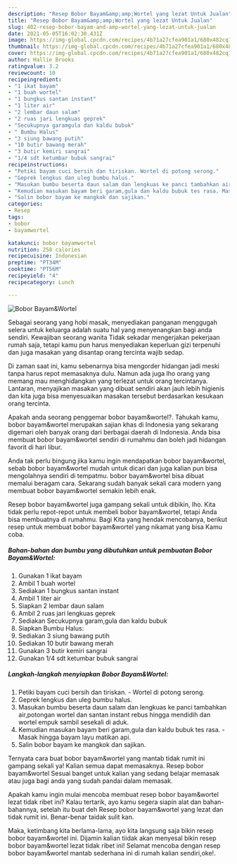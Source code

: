 ```yaml
---
description: "Resep Bobor Bayam&amp;amp;Wortel yang lezat Untuk Jualan"
title: "Resep Bobor Bayam&amp;amp;Wortel yang lezat Untuk Jualan"
slug: 402-resep-bobor-bayam-and-amp-wortel-yang-lezat-untuk-jualan
date: 2021-05-05T16:02:30.431Z
image: https://img-global.cpcdn.com/recipes/4b71a27cfea901a1/680x482cq70/bobor-bayamwortel-foto-resep-utama.jpg
thumbnail: https://img-global.cpcdn.com/recipes/4b71a27cfea901a1/680x482cq70/bobor-bayamwortel-foto-resep-utama.jpg
cover: https://img-global.cpcdn.com/recipes/4b71a27cfea901a1/680x482cq70/bobor-bayamwortel-foto-resep-utama.jpg
author: Hallie Brooks
ratingvalue: 3.2
reviewcount: 10
recipeingredient:
- "1 ikat bayam"
- "1 buah wortel"
- "1 bungkus santan instant"
- "1 liter air"
- "2 lembar daun salam"
- "2 ruas jari lengkuas geprek"
- "Secukupnya garamgula dan kaldu bubuk"
- " Bumbu Halus"
- "3 siung bawang putih"
- "10 butir bawang merah"
- "3 butir kemiri sangrai"
- "1/4 sdt ketumbar bubuk sangrai"
recipeinstructions:
- "Petiki bayam cuci bersih dan tiriskan. Wortel di potong serong."
- "Geprek lengkus dan uleg bumbu halus."
- "Masukan bumbu beserta daun salam dan lengkuas ke panci tambahkan air,potongan wortel dan santan instant rebus hingga mendidih dan wortel empuk sambil sesekali di aduk."
- "Kemudian masukan bayam beri garam,gula dan kaldu bubuk tes rasa. Masak hingga bayam layu matikan api."
- "Salin bobor bayam ke mangkok dan sajikan."
categories:
- Resep
tags:
- bobor
- bayamwortel

katakunci: bobor bayamwortel 
nutrition: 258 calories
recipecuisine: Indonesian
preptime: "PT34M"
cooktime: "PT56M"
recipeyield: "4"
recipecategory: Lunch

---
```



![Bobor Bayam&amp;Wortel](https://img-global.cpcdn.com/recipes/4b71a27cfea901a1/680x482cq70/bobor-bayamwortel-foto-resep-utama.jpg)

Sebagai seorang yang hobi masak, menyediakan panganan menggugah selera untuk keluarga adalah suatu hal yang menyenangkan bagi anda sendiri. Kewajiban seorang  wanita Tidak sekadar mengerjakan pekerjaan rumah saja, tetapi kamu pun harus menyediakan keperluan gizi terpenuhi dan juga masakan yang disantap orang tercinta wajib sedap.

Di zaman  saat ini, kamu sebenarnya bisa mengorder hidangan jadi meski tanpa harus repot memasaknya dulu. Namun ada juga lho orang yang memang mau menghidangkan yang terlezat untuk orang tercintanya. Lantaran, menyajikan masakan yang dibuat sendiri akan jauh lebih higienis dan kita juga bisa menyesuaikan masakan tersebut berdasarkan kesukaan orang tercinta. 



Apakah anda seorang penggemar bobor bayam&amp;wortel?. Tahukah kamu, bobor bayam&amp;wortel merupakan sajian khas di Indonesia yang sekarang digemari oleh banyak orang dari berbagai daerah di Indonesia. Anda bisa membuat bobor bayam&amp;wortel sendiri di rumahmu dan boleh jadi hidangan favorit di hari libur.

Anda tak perlu bingung jika kamu ingin mendapatkan bobor bayam&amp;wortel, sebab bobor bayam&amp;wortel mudah untuk dicari dan juga kalian pun bisa mengolahnya sendiri di tempatmu. bobor bayam&amp;wortel bisa dibuat memalui beragam cara. Sekarang sudah banyak sekali cara modern yang membuat bobor bayam&amp;wortel semakin lebih enak.

Resep bobor bayam&amp;wortel juga gampang sekali untuk dibikin, lho. Kita tidak perlu repot-repot untuk membeli bobor bayam&amp;wortel, tetapi Anda bisa membuatnya di rumahmu. Bagi Kita yang hendak mencobanya, berikut resep untuk membuat bobor bayam&amp;wortel yang nikamat yang bisa Kamu coba.

<!--inarticleads1-->

##### Bahan-bahan dan bumbu yang dibutuhkan untuk pembuatan Bobor Bayam&amp;Wortel:

1. Gunakan 1 ikat bayam
1. Ambil 1 buah wortel
1. Sediakan 1 bungkus santan instant
1. Ambil 1 liter air
1. Siapkan 2 lembar daun salam
1. Ambil 2 ruas jari lengkuas geprek
1. Sediakan Secukupnya garam,gula dan kaldu bubuk
1. Siapkan  Bumbu Halus:
1. Sediakan 3 siung bawang putih
1. Sediakan 10 butir bawang merah
1. Gunakan 3 butir kemiri sangrai
1. Gunakan 1/4 sdt ketumbar bubuk sangrai




<!--inarticleads2-->

##### Langkah-langkah menyiapkan Bobor Bayam&amp;Wortel:

1. Petiki bayam cuci bersih dan tiriskan. - Wortel di potong serong.
1. Geprek lengkus dan uleg bumbu halus.
1. Masukan bumbu beserta daun salam dan lengkuas ke panci tambahkan air,potongan wortel dan santan instant rebus hingga mendidih dan wortel empuk sambil sesekali di aduk.
1. Kemudian masukan bayam beri garam,gula dan kaldu bubuk tes rasa. - Masak hingga bayam layu matikan api.
1. Salin bobor bayam ke mangkok dan sajikan.




Ternyata cara buat bobor bayam&amp;wortel yang mantab tidak rumit ini gampang sekali ya! Kalian semua dapat memasaknya. Resep bobor bayam&amp;wortel Sesuai banget untuk kalian yang sedang belajar memasak atau juga bagi anda yang sudah pandai dalam memasak.

Apakah kamu ingin mulai mencoba membuat resep bobor bayam&amp;wortel lezat tidak ribet ini? Kalau tertarik, ayo kamu segera siapin alat dan bahan-bahannya, setelah itu buat deh Resep bobor bayam&amp;wortel yang lezat dan tidak rumit ini. Benar-benar taidak sulit kan. 

Maka, ketimbang kita berlama-lama, ayo kita langsung saja bikin resep bobor bayam&amp;wortel ini. Dijamin kalian tiidak akan menyesal bikin resep bobor bayam&amp;wortel lezat tidak ribet ini! Selamat mencoba dengan resep bobor bayam&amp;wortel mantab sederhana ini di rumah kalian sendiri,oke!.


